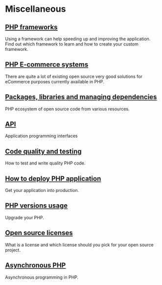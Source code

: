 # Miscellaneous

## [PHP frameworks](/misc/frameworks)

Using a framework can help speeding up and improving the application. Find out
which framework to learn and how to create your custom framework.

## [PHP E-commerce systems](/misc/ecommerce)

There are quite a lot of existing open source very good solutions for eCommerce
purposes currently available in PHP.

## [Packages, libraries and managing dependencies](/misc/packages)

PHP ecosystem of open source code from various resources.

## [API](/misc/api)

Application programming interfaces

## [Code quality and testing](/misc/quality)

How to test and write quality PHP code.

## [How to deploy PHP application](deployment.md)

Get your application into production.

## [PHP versions usage](versions.md)

Upgrade your PHP.

## [Open source licenses](licenses.md)

What is a license and which license should you pick for your open source project.

## [Asynchronous PHP](async.md)

Asynchronous programming in PHP.
